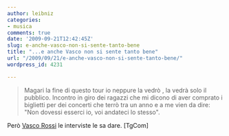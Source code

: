```yaml
---
author: leibniz
categories:
- musica
comments: true
date: '2009-09-21T12:42:45Z'
slug: e-anche-vasco-non-si-sente-tanto-bene
title: "...e anche Vasco non si sente tanto bene"
url: "/2009/09/21/e-anche-vasco-non-si-sente-tanto-bene/"
wordpress_id: 4231

---
```

> Magari la fine di questo tour io neppure la vedrò , la vedrà solo il pubblico. Incontro in giro dei ragazzi che mi dicono di aver comprato i biglietti per dei concerti che terrò tra un anno e a me vien da dire: "Non dovessi esserci io, voi andateci lo stesso".


Però [Vasco Rossi](http://www.tgcom.mediaset.it/spettacolo/articoli/articolo460819.shtml?refresh_cens&fontsize=medium) le interviste le sa dare. [TgCom]
